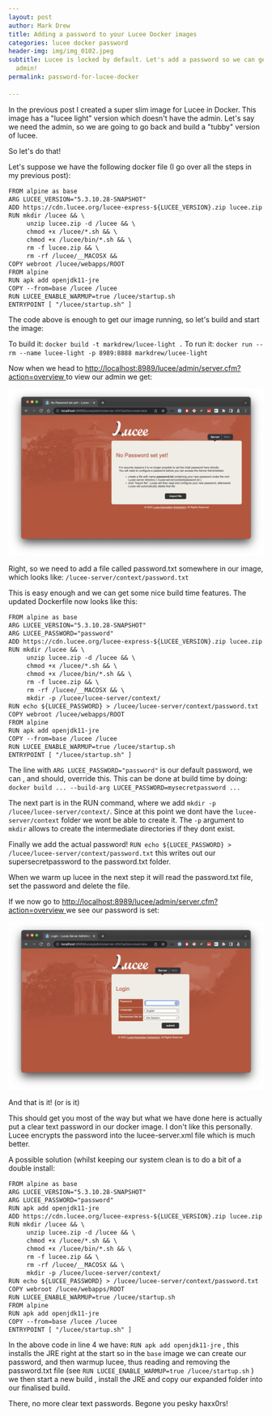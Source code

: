 ```yaml
---
layout: post
author: Mark Drew
title: Adding a password to your Lucee Docker images
categories: lucee docker password
header-img: img/img_0102.jpeg
subtitle: Lucee is locked by default. Let's add a password so we can get into the
  admin!
permalink: password-for-lucee-docker

---
```

In the previous post I created a super slim image for Lucee in Docker. This image has a "lucee light" version which doesn't have the admin. Let's say we need the admin, so we are going to go back and build a "tubby" version of lucee.

So let's do that!

Let's suppose we have the following docker file (I go over all the steps in my previous post):

    FROM alpine as base
    ARG LUCEE_VERSION="5.3.10.28-SNAPSHOT"
    ADD https://cdn.lucee.org/lucee-express-${LUCEE_VERSION}.zip lucee.zip
    RUN mkdir /lucee && \
         unzip lucee.zip -d /lucee && \
         chmod +x /lucee/*.sh && \
         chmod +x /lucee/bin/*.sh && \
         rm -f lucee.zip && \
         rm -rf /lucee/__MACOSX && 
    COPY webroot /lucee/webapps/ROOT
    FROM alpine
    RUN apk add openjdk11-jre
    COPY --from=base /lucee /lucee
    RUN LUCEE_ENABLE_WARMUP=true /lucee/startup.sh
    ENTRYPOINT [ "/lucee/startup.sh" ]

The code above is enough to get our image running, so let's build and start the image:

To build it: `docker build -t markdrew/lucee-light .`
To run it: `docker run --rm --name lucee-light -p 8989:8888 markdrew/lucee-light`

Now when we head to [http://localhost:8989/lucee/admin/server.cfm?action=overview ]()to view our admin we get:

![](/img/screenshot-2022-07-21-at-13-58-14.png)

Right, so we need to add a file called password.txt somewhere in our image, which looks like: `/lucee-server/context/password.txt`

This is easy enough and we can get some nice build time features. The updated Dockerfile now looks like this:

    FROM alpine as base
    ARG LUCEE_VERSION="5.3.10.28-SNAPSHOT"
    ARG LUCEE_PASSWORD="password"
    ADD https://cdn.lucee.org/lucee-express-${LUCEE_VERSION}.zip lucee.zip
    RUN mkdir /lucee && \
         unzip lucee.zip -d /lucee && \
         chmod +x /lucee/*.sh && \
         chmod +x /lucee/bin/*.sh && \
         rm -f lucee.zip && \
         rm -rf /lucee/__MACOSX && \
         mkdir -p /lucee/lucee-server/context/
    RUN echo ${LUCEE_PASSWORD} > /lucee/lucee-server/context/password.txt 
    COPY webroot /lucee/webapps/ROOT
    FROM alpine
    RUN apk add openjdk11-jre
    COPY --from=base /lucee /lucee
    RUN LUCEE_ENABLE_WARMUP=true /lucee/startup.sh
    ENTRYPOINT [ "/lucee/startup.sh" ]

The line with `ARG LUCEE_PASSWORD="password"` is our default password, we can , and should, override this. This can be done at build time by doing:
`docker build ... --build-arg LUCEE_PASSWORD=mysecretpassword ...`

The next part is in the RUN command, where we add `mkdir -p /lucee/lucee-server/context/`. Since at this point we dont have the `lucee-server/context` folder we wont be able to create it. The `-p` argument to `mkdir` allows to create the intermediate directories if they dont exist.

Finally we add the actual password! `RUN echo ${LUCEE_PASSWORD} > /lucee/lucee-server/context/password.txt` this writes out our supersecretpassword to the password.txt folder.

When we warm up lucee in the next step it will read the password.txt file, set the password and delete the file.

If we now go to [http://localhost:8989/lucee/admin/server.cfm?action=overview ]() we see our password is set:

![](img/screenshot-2022-07-21-at-14-23-07.png)

And that is it! (or is it)

This should get you most of the way but what we have done here is actually put a clear text password in our docker image. I don't like this personally. Lucee encrypts the password into the lucee-server.xml file which is much better.  
  
A possible solution (whilst keeping our system clean is to do a bit of a double install:

    FROM alpine as base
    ARG LUCEE_VERSION="5.3.10.28-SNAPSHOT"
    ARG LUCEE_PASSWORD="password"
    RUN apk add openjdk11-jre
    ADD https://cdn.lucee.org/lucee-express-${LUCEE_VERSION}.zip lucee.zip
    RUN mkdir /lucee && \
         unzip lucee.zip -d /lucee && \
         chmod +x /lucee/*.sh && \
         chmod +x /lucee/bin/*.sh && \
         rm -f lucee.zip && \
         rm -rf /lucee/__MACOSX && \
         mkdir -p /lucee/lucee-server/context/
    RUN echo ${LUCEE_PASSWORD} > /lucee/lucee-server/context/password.txt 
    COPY webroot /lucee/webapps/ROOT
    RUN LUCEE_ENABLE_WARMUP=true /lucee/startup.sh
    FROM alpine
    RUN apk add openjdk11-jre
    COPY --from=base /lucee /lucee
    ENTRYPOINT [ "/lucee/startup.sh" ]

In the above code in line 4 we have: `RUN apk add openjdk11-jre` , this installs the JRE right at the start so in the `base` image we can create our password, and then warmup lucee, thus reading and removing the password.txt file (see `RUN LUCEE_ENABLE_WARMUP=true /lucee/startup.sh` ) we then start a new build , install the JRE and copy our expanded folder into our finalised build. 

There, no more clear text passwords. Begone you pesky haxx0rs! 
